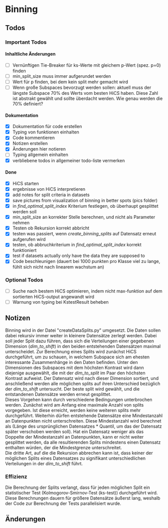 # Binning

## Todos

### Important Todos

#### Inhaltliche Änderungen

* [ ] Vernünftigen Tie-Breaker für ks-Werte mit gleichem p-Wert (spez. p=0) finden
* [ ] min_split_size muss immer aufgerundet werden
* [ ] Wert für p finden, bei dem kein split mehr gemacht wird
* [ ] Wenn große Subspaces bevorzugt werden sollen: aktuell muss der längste Subspace 70% des
Werts vom besten HiCS haben. Diese Zahl ist abstrakt gewählt und sollte überdacht werden. Wie genau
werden die 70% definiert?

#### Dokumentation

* [x] Dokumentation für code erstellen
* [x] Typing von funktionen einhalten
* [x] Code kommentieren
* [x] Notizen erstellen
* [x] Änderungen hier notieren
* [ ] Typing allgemein einhalten
* [x] verbliebene todos in allgemeiner todo-liste vermerken

#### Done

* [x] HiCS starten
* [x] ergebnisse von HiCS interpretieren
* [x] add notes for split criteria in datasets
* [x] save pictures from visualization of binning in better spots (pics folder)
* [x] in _find_optimal_split_index_ Kriterium festlegen, ob überhaupt gesplittet werden soll
* [x] min_split_size an korrekter Stelle berechnen, und nicht als Parameter nehmen
* [x] Testen ob Rekursion korrekt abbricht
* [x] testen was passiert, wenn _create_binning_splits_ auf Datensatz erneut aufgerufen wird
* [x] testen, ob abbruchkriterium in _find_optimal_split_index_ korrekt funktioniert
* [x] test if datasets actually only have the data they are supposed to
* [x] Code beschleunigen (dauert bei 1000 punkten pro Klasse viel zu lange, fühlt sich nicht
nach linearem wachstum an)

### Optional Todos
* [ ] Suche nach bestem HiCS optimieren, indem nicht max-funktion auf dem sortierten HiCS-output
angewandt wird
* [ ] Warnung von typing bei KstestResult beheben

## Notizen

Binning wird in der Datei "createDataSplits.py" umgesetzt. Die Daten sollen dabei rekursiv
immer weiter in kleinere Datensätze zerlegt werden. Dabei soll jeder Split dazu führen, dass
sich die Verteilungen einer gegebenen Dimension (_dim_to_shift_) in den beiden entstehenden
Datensätzen maximal unterscheidet. Zur Berechnung eines Splits wird zunächst HiCS durchgeführt,
um zu schauen, in welchem Subspace sich am ehesten interessante Zusammenhänge in den Daten
befinden. Unter den Dimensionen des Subspaces mit dem höchsten Kontrast wird dann diejenige
ausgewählt, die mit der _dim_to_split_ im Paar den höchsten Kontrast aufweist. Der Datensatz
wird nach dieser Dimension sortiert, und anschließend werden alle möglichen splits auf ihren
Unterschied bezüglich der _dim_to_shift_ untersucht. Der beste split wird gewählt, und die
entstandenen Datensätze werden erneut gesplittet.\
Dieses Vorgehen kann durch verschiedene Bedingungen unterbrochen werden. Zunächst wird am
Anfang eine maximale Anzahl von splits vorgegeben. Ist diese erreicht, werden keine weiteren
splits mehr durchgeführt. Weiterhin dürfen entstehende Datensätze eine Mindestanzahl an
Datenpunkten nicht unterschreiten. Diese Mindestanzahl wird berechnet als (Länge des
ursprünglichen Datensatzes * Quantil, um das der Datensatz später verschoben werden soll).
Hat ein Datensatz weniger als das Doppelte der Mindestanzahl an Datenpunkten, kann er nicht
weiter gesplittet werden, da alle resultierenden Splits mindestens einen Datensatz enthalten
würden, der die Mindestgrenze unterschreitet.\
Die dritte Art, auf die die Rekursion abbrechen kann ist, dass keiner der möglichen Splits
eines Datensatzes zu signifikant unterschiedlichen Verteilungen in der _dim_to_shift_ führt.

### Effizienz

Die Berechnung der Splits verlangt, dass für jeden möglichen Split ein statistischer Test
(Kolmogorov-Smirnov-Test (ks-test)) durchgeführt wird. Diese Berechnungen dauern für größere
Datensätze äußerst lang, weshalb der Code zur Berechnung der Tests parallelisiert wurde. 



## Änderungen

